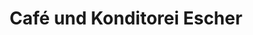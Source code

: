 ---
title: "Café und Konditorei Escher"
url: /annweiler-am-trifels/cafe-und-konditorei-escher/
shop: Konditorei
---